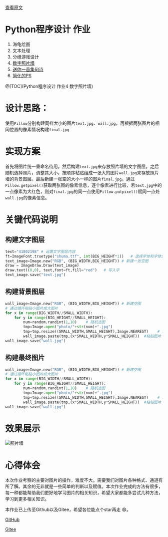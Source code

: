 ﻿[查看原文](https://gloryfeonix.github.io/2021/06/17/Python%E7%A8%8B%E5%BA%8F%E8%AE%BE%E8%AE%A1-%E4%BD%9C%E4%B8%9A4-%E6%95%B0%E5%AD%97%E7%85%A7%E7%89%87%E5%A2%99/)
# Python程序设计 作业

1. 海龟绘图
2. 文本处理
3. 分组游戏设计
4. [数字照片墙](https://blog.csdn.net/u013748897/article/details/117996577)
5. [送你一首集句诗](https://blog.csdn.net/u013748897/article/details/118028280)
6. [简化的PS](https://blog.csdn.net/u013748897/article/details/118147738)

@[TOC](Python程序设计 作业4 数字照片墙)

# 设计思路：

使用`Pillow`分别构建同样大小的图片`text.jpg`、`wall.jpg`，再根据两张图片的相同位置的像素情况构建`final.jpg`

# 实现方案

首先将图片统一重命名待用。然后构建`text.jpg`来存放照片墙的文字图层。之后随机选择照片，调整其大小，按顺序粘贴组成一张大的图片`wall.jpg`来存放照片墙的背景图层。最后新建一张空的大小一样的图片`final.jpg`。通过`Pillow.getpixel()`获取两张图的像素信息，逐个像素进行比较，若`text.jpg`中的一点像素为大红色，则对`final.jpg`的同一点使用`Pillow.putpixel()`赋同一点处`wall.jpg`的像素信息。

# 关键代码说明

## 构建文字图层

```python
text="41802198" # 设置文字图层内容
ft=ImageFont.truetype("shuma.ttf", int(BIG_HEIGHT*1))   # 选择字体和字体大小
text_image=Image.new("RGB", (BIG_WIDTH,BIG_HEIGHT)) # 新建一张空图
draw = ImageDraw.Draw(text_image)
draw.text((0,0), text,font=ft,fill="red")   # 写入字
text_image.save("text.jpg")
```

## 构建背景图层

```python
wall_image=Image.new("RGB", (BIG_WIDTH,BIG_HEIGHT)) # 新建空图
# 通过循环粘贴小图片成大图片
for x in range(BIG_WIDTH//SMALL_WIDTH):
    for y in range(BIG_HEIGHT//SMALL_HEIGHT):
        num=random.randint(1,10)    # 随机选图
        tmp=Image.open("photo/"+str(num)+".jpg")
        tmp=tmp.resize((SMALL_WIDTH,SMALL_HEIGHT),Image.NEAREST)    # 调整大小
        wall_image.paste(tmp,(x*SMALL_WIDTH,y*SMALL_HEIGHT))  #粘贴图片   
wall_image.save("wall.jpg")
```

## 构建最终图片

```python
wall_image=Image.new("RGB", (BIG_WIDTH,BIG_HEIGHT)) # 新建空图
# 通过循环粘贴小图片成大图片
for x in range(BIG_WIDTH//SMALL_WIDTH):
    for y in range(BIG_HEIGHT//SMALL_HEIGHT):
        num=random.randint(1,10)    # 随机选图
        tmp=Image.open("photo/"+str(num)+".jpg")
        tmp=tmp.resize((SMALL_WIDTH,SMALL_HEIGHT),Image.NEAREST)    # 调整大小
        wall_image.paste(tmp,(x*SMALL_WIDTH,y*SMALL_HEIGHT))  #粘贴图片   
wall_image.save("wall.jpg")
```

# 效果展示

![照片墙](https://img-blog.csdnimg.cn/20210618162145251.jpg?x-oss-process=image/watermark,type_ZmFuZ3poZW5naGVpdGk,shadow_10,text_aHR0cHM6Ly9ibG9nLmNzZG4ubmV0L3UwMTM3NDg4OTc=,size_16,color_FFFFFF,t_70#pic_center)


# 心得体会

本次作业考察的主要对图片的操作，难度不大。需要我们对图片各种格式、通道有所了解。其余的无非就是一些简单的判断以及赋值。本次作业完成的方法有很多，每一种都能帮助我们更好地学习图片的相关知识，希望大家都能多尝试几种方法，学习到更多相关知识。

本作业已上传至Github以及Gitee，希望各位能点个star再走 :smile:。

[GitHub](https://github.com/GLORYFeonix/Python_Learning_Homework)

[Gitee](https://gitee.com/gzy8810/Python_Learning_Homework)
